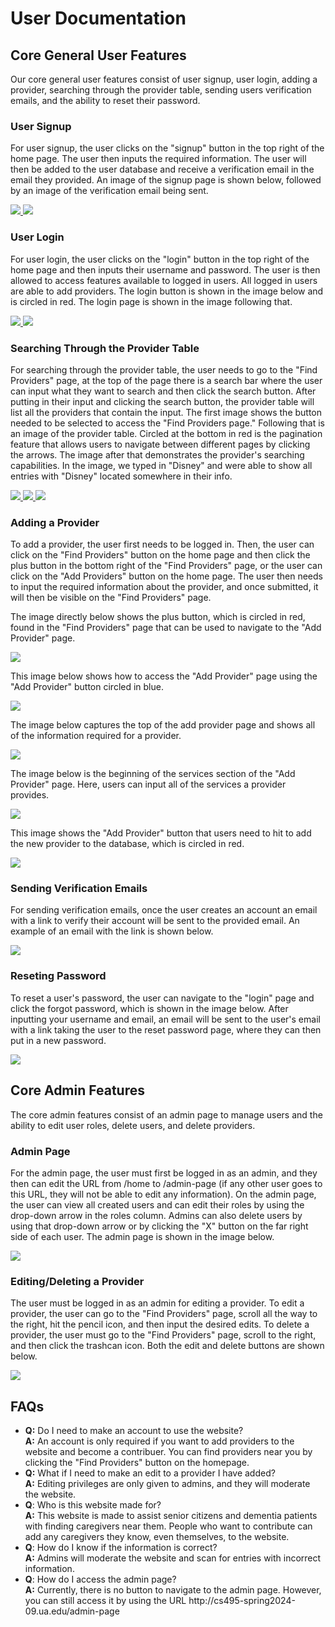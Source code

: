 # User Documentation

## Core General User Features
Our core general user features consist of user signup, user login, adding a provider, searching through the provider table, sending users verification emails, and the ability to reset their password.

### User Signup
For user signup, the user clicks on the "signup" button in the top right of the home page. The user then inputs the required information. The user will then be added to the user database and receive a verification email in the email they provided. An image of the signup page is shown below, followed by an image of the verification email being sent.

<a href="https://lh3.googleusercontent.com/drive-viewer/AKGpihaaEFmiv1kSy3pGq_1qIoFssbAMFqg-WoJBDEFxvcONO64KteIhGPwmLre5NiqqxBsVPZxIV1GMYhchA2PSu8FxGjE-WQIjWnY=s1600-rw-v1?source=screenshot.guru"> <img src="https://lh3.googleusercontent.com/drive-viewer/AKGpihaaEFmiv1kSy3pGq_1qIoFssbAMFqg-WoJBDEFxvcONO64KteIhGPwmLre5NiqqxBsVPZxIV1GMYhchA2PSu8FxGjE-WQIjWnY=s1600-rw-v1" /> </a>
<a href="https://lh3.googleusercontent.com/drive-viewer/AKGpihZ77FUP9U_SzKcnBxWNvI4uu10mEKMa9YUx6S85SV38x-LpWNy0dSB5yTPWzvrn-_RjAuljgPZaojzXuA3GOzchg65iwxGoQW0=s2560?source=screenshot.guru"> <img src="https://lh3.googleusercontent.com/drive-viewer/AKGpihZ77FUP9U_SzKcnBxWNvI4uu10mEKMa9YUx6S85SV38x-LpWNy0dSB5yTPWzvrn-_RjAuljgPZaojzXuA3GOzchg65iwxGoQW0=s2560" /> </a>


### User Login
For user login, the user clicks on the "login" button in the top right of the home page and then inputs their username and password. The user is then allowed to access features available to logged in users. All logged in users are able to add providers. The login button is shown in the image below and is circled in red. The login page is shown in the image following that.

<a href="https://lh3.googleusercontent.com/drive-viewer/AKGpihZCvky0SjxGO8DIlAzRwp-9QucULCVfnhLMa4MJE3CiDN8M9rbU0K5JML5al5EHmidM8oCUIzYo0J4yrSYLbzIrSJZqli_Pnrw=s1600-rw-v1?source=screenshot.guru"> <img src="https://lh3.googleusercontent.com/drive-viewer/AKGpihZCvky0SjxGO8DIlAzRwp-9QucULCVfnhLMa4MJE3CiDN8M9rbU0K5JML5al5EHmidM8oCUIzYo0J4yrSYLbzIrSJZqli_Pnrw=s1600-rw-v1" /> </a>
<a href="https://lh3.googleusercontent.com/drive-viewer/AKGpiha-He-M77-euyK5-R80KvBghQygLNoy7uF6nsxRH66MTaTox6TDmZ6EVPeIXFbaj3IFeifdUcVSPuSFYyvt29w8c7lyYFFqtI8=s1600-rw-v1?source=screenshot.guru"> <img src="https://lh3.googleusercontent.com/drive-viewer/AKGpiha-He-M77-euyK5-R80KvBghQygLNoy7uF6nsxRH66MTaTox6TDmZ6EVPeIXFbaj3IFeifdUcVSPuSFYyvt29w8c7lyYFFqtI8=s1600-rw-v1" /> </a>

### Searching Through the Provider Table
For searching through the provider table, the user needs to go to the "Find Providers" page, at the top of the page there is a search bar where the user can input what they want to search and then click the search button. After putting in their input and clicking the search button, the provider table will list all the providers that contain the input. The first image shows the button needed to be selected to access the "Find Providers page." Following that is an image of the provider table. Circled at the bottom in red is the pagination feature that allows users to navigate between different pages by clicking the arrows. The image after that demonstrates the provider's searching capabilities. In the image, we typed in "Disney" and were able to show all entries with "Disney" located somewhere in their info. 

<a href="https://lh3.googleusercontent.com/drive-viewer/AKGpihZXSduZDbHI1uVZMLpGwvHwZpI4710IDHqHgFwSW0oDupUUF8UL2mmY0ykNytnGamKeK-_kNdPYJdYZJuPHmUqRDbB55UYLxA=s1600-rw-v1?source=screenshot.guru"> <img src="https://lh3.googleusercontent.com/drive-viewer/AKGpihZXSduZDbHI1uVZMLpGwvHwZpI4710IDHqHgFwSW0oDupUUF8UL2mmY0ykNytnGamKeK-_kNdPYJdYZJuPHmUqRDbB55UYLxA=s1600-rw-v1" /> </a>
<a href="https://lh3.googleusercontent.com/drive-viewer/AKGpihZIoUenK0N_EPSbSxZtGz5fTfkLq4u9N27La6Jl4RUBEGi3fLj5ikZmJhtZjpng4gkkgOW0KSilxrMOQ9IPfkhhagW9vcZ-Btc=s1600-rw-v1?source=screenshot.guru"> <img src="https://lh3.googleusercontent.com/drive-viewer/AKGpihZIoUenK0N_EPSbSxZtGz5fTfkLq4u9N27La6Jl4RUBEGi3fLj5ikZmJhtZjpng4gkkgOW0KSilxrMOQ9IPfkhhagW9vcZ-Btc=s1600-rw-v1" /> </a>
<a href="https://lh3.googleusercontent.com/drive-viewer/AKGpihbICTtsyJdN1cIyNM6c0HEZ7PNbpQ4gSbpMGuq6kHVpVzEOF64ufV62qFhFx4vZdMsALRxfvGQ9qPsRFhypX8zIf20FKNzpmYY=s1600-rw-v1?source=screenshot.guru"> <img src="https://lh3.googleusercontent.com/drive-viewer/AKGpihbICTtsyJdN1cIyNM6c0HEZ7PNbpQ4gSbpMGuq6kHVpVzEOF64ufV62qFhFx4vZdMsALRxfvGQ9qPsRFhypX8zIf20FKNzpmYY=s1600-rw-v1" /> </a>

### Adding a Provider
To add a provider, the user first needs to be logged in. Then, the user can click on the "Find Providers" button on the home page and then click the plus button in the bottom right of the "Find Providers" page, or the user can click on the "Add Providers" button on the home page. The user then needs to input the required information about the provider, and once submitted, it will then be visible on the "Find Providers" page.

The image directly below shows the plus button, which is circled in red, found in the "Find Providers" page that can be used to navigate to the "Add Provider" page.

<a href="https://lh3.googleusercontent.com/drive-viewer/AKGpihZV3Fx8gEdENzksnw5bGIsRxIEQVZk04VZNKmfSHtP-AwKZU_viHgsCuH0gl_0ZOSG0rfVycXauMT-fY4htx4w-oNS596ZvZw=s1600-rw-v1?source=screenshot.guru"> <img src="https://lh3.googleusercontent.com/drive-viewer/AKGpihZV3Fx8gEdENzksnw5bGIsRxIEQVZk04VZNKmfSHtP-AwKZU_viHgsCuH0gl_0ZOSG0rfVycXauMT-fY4htx4w-oNS596ZvZw=s1600-rw-v1" /> </a>


This image below shows how to access the "Add Provider" page using the "Add Provider" button circled in blue.

<a href="https://lh3.googleusercontent.com/drive-viewer/AKGpihYs-6Pj9o7j3d7LQ6iKpUzjals2_Heq6qJbeMGGM1PZYv8tHuDobo6OspG_5LiOWmQD18jfiVUq9hTcFDg8oRsya6bOQ3AKBC8=s1600-rw-v1?source=screenshot.guru"> <img src="https://lh3.googleusercontent.com/drive-viewer/AKGpihYs-6Pj9o7j3d7LQ6iKpUzjals2_Heq6qJbeMGGM1PZYv8tHuDobo6OspG_5LiOWmQD18jfiVUq9hTcFDg8oRsya6bOQ3AKBC8=s1600-rw-v1" /> </a>

The image below captures the top of the add provider page and shows all of the information required for a provider.

<a href="https://lh3.googleusercontent.com/drive-viewer/AKGpihaTZPbXcF48Y4S2O3hUAThJV9eFBHMfioGNV8iAhyvAgweHIIq9mj0zyIUxeWMRHMR5bXogP6kr29wamGmyPMXUcuNJNd5D0g=s1600-rw-v1?source=screenshot.guru"> <img src="https://lh3.googleusercontent.com/drive-viewer/AKGpihaTZPbXcF48Y4S2O3hUAThJV9eFBHMfioGNV8iAhyvAgweHIIq9mj0zyIUxeWMRHMR5bXogP6kr29wamGmyPMXUcuNJNd5D0g=s1600-rw-v1" /> </a>

The image below is the beginning of the services section of the "Add Provider" page. Here, users can input all of the services a provider provides.

<a href="https://lh3.googleusercontent.com/drive-viewer/AKGpihYc79GGyCQcxpY-datX-RutPb438voC4qaEn0s3yVZYxKUVXv2z1VlD4rq53nEkfR34XY9hR5IgqYn2Or7iYsSoY-JRedGifco=s1600-rw-v1?source=screenshot.guru"> <img src="https://lh3.googleusercontent.com/drive-viewer/AKGpihYc79GGyCQcxpY-datX-RutPb438voC4qaEn0s3yVZYxKUVXv2z1VlD4rq53nEkfR34XY9hR5IgqYn2Or7iYsSoY-JRedGifco=s1600-rw-v1" /> </a>

This image shows the "Add Provider" button that users need to hit to add the new provider to the database, which is circled in red.

<a href="https://lh3.googleusercontent.com/drive-viewer/AKGpiha-DbuGyuSDdpTv9TwRLjV-AZc7-Fa_v9_yuIc73hLtAu7IzfTDO1Y10bBxVYxc68tEYiaZk0DUHsLMbElAAVL74s2LJut3Df0=s1600-rw-v1?source=screenshot.guru"> <img src="https://lh3.googleusercontent.com/drive-viewer/AKGpiha-DbuGyuSDdpTv9TwRLjV-AZc7-Fa_v9_yuIc73hLtAu7IzfTDO1Y10bBxVYxc68tEYiaZk0DUHsLMbElAAVL74s2LJut3Df0=s1600-rw-v1" /> </a>

### Sending Verification Emails
For sending verification emails, once the user creates an account an email with a link to verify their account will be sent to the provided email. An example of an email with the link is shown below.

<a href="https://lh3.googleusercontent.com/drive-viewer/AKGpihbjo56zmfLB0PCbnJtlbfkj05G69gHLZsU4hzsARoPWB1WHXw5nNqIAXUX1wyGCzEURwRnI5LQharxHijfzamVfsIpOFUwMmqM=s2560?source=screenshot.guru"> <img src="https://lh3.googleusercontent.com/drive-viewer/AKGpihbjo56zmfLB0PCbnJtlbfkj05G69gHLZsU4hzsARoPWB1WHXw5nNqIAXUX1wyGCzEURwRnI5LQharxHijfzamVfsIpOFUwMmqM=s2560" /> </a>

### Reseting Password
To reset a user's password, the user can navigate to the "login" page and click the forgot password, which is shown in the image below. After inputting your username and email, an email will be sent to the user's email with a link taking the user to the reset password page, where they can then put in a new password.

<a href="https://lh3.googleusercontent.com/drive-viewer/AKGpihZm7SUZu2UwMRMVNVWpGts355CfexHOw8COUlYuBXCM0r9eoD_OxRet0Rtak4ui9egsQByMUZgtrgGw0XdeDdDt_XaZZD7xdXc=s1600-rw-v1?source=screenshot.guru"> <img src="https://lh3.googleusercontent.com/drive-viewer/AKGpihZm7SUZu2UwMRMVNVWpGts355CfexHOw8COUlYuBXCM0r9eoD_OxRet0Rtak4ui9egsQByMUZgtrgGw0XdeDdDt_XaZZD7xdXc=s1600-rw-v1" /> </a>

## Core Admin Features
The core admin features consist of an admin page to manage users and the ability to edit user roles, delete users, and delete providers.

### Admin Page
For the admin page, the user must first be logged in as an admin, and they then can edit the URL from /home to /admin-page (if any other user goes to this URL, they will not be able to edit any information). On the admin page, the user can view all created users and can edit their roles by using the drop-down arrow in the roles column. Admins can also delete users by using that drop-down arrow or by clicking the "X" button on the far right side of each user. The admin page is shown in the image below.

<a href="https://lh3.googleusercontent.com/drive-viewer/AKGpihYK9J9YSEPc6b0rzTJSm3sWPBQGOBIUrRyIL0RB72u8UUga7ngzP7ltFFd8aSsYT3qaAavjBwl4kpSGoGBweDaiu2caGBdHeDQ=s1600-rw-v1?source=screenshot.guru"> <img src="https://lh3.googleusercontent.com/drive-viewer/AKGpihYK9J9YSEPc6b0rzTJSm3sWPBQGOBIUrRyIL0RB72u8UUga7ngzP7ltFFd8aSsYT3qaAavjBwl4kpSGoGBweDaiu2caGBdHeDQ=s1600-rw-v1" /> </a>

### Editing/Deleting a Provider
The user must be logged in as an admin for editing a provider. To edit a provider, the user can go to the "Find Providers" page, scroll all the way to the right, hit the pencil icon, and then input the desired edits. To delete a provider, the user must go to the "Find Providers" page, scroll to the right, and then click the trashcan icon. Both the edit and delete buttons are shown below.

<a href="https://lh3.googleusercontent.com/drive-viewer/AKGpihYziOCzt5n8EjyrSJwsXXjeLtwwZCgQsSKFQnbm-rsPjMG7MupgzAb4bDKXMKanfury1LbTUNZIBSmJw_WhYbrDtjv3UAZlU1Q=s2560?source=screenshot.guru"> <img src="https://lh3.googleusercontent.com/drive-viewer/AKGpihYziOCzt5n8EjyrSJwsXXjeLtwwZCgQsSKFQnbm-rsPjMG7MupgzAb4bDKXMKanfury1LbTUNZIBSmJw_WhYbrDtjv3UAZlU1Q=s2560" /> </a>

## FAQs
<ul>
  <li><b>Q:</b> Do I need to make an account to use the website? <br> <b>A:</b> An account is only required if you want to add providers to the website and become a contribuer. You can find providers near you by clicking the "Find Providers" button on the homepage. </li>
  <li><b>Q:</b> What if I need to make an edit to a provider I have added? <br> <b>A:</b> Editing privileges are only given to admins, and they will moderate the website.</li>
  <li><b>Q</b>: Who is this website made for? <br> <b>A:</b> This website is made to assist senior citizens and dementia patients with finding caregivers near them. People who want to contribute can add any caregivers they know, even themselves, to the website.</li>
 <li><b>Q</b>: How do I know if the information is correct? <br> <b>A:</b> Admins will moderate the website and scan for entries with incorrect information.</li>
  <li><b>Q</b>: How do I access the admin page? <br> <b>A:</b> Currently, there is no button to navigate to the admin page. However, you can still access it by using the URL http://cs495-spring2024-09.ua.edu/admin-page</li>
</ul>
